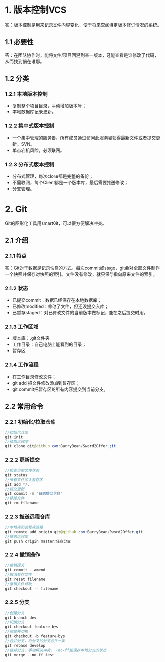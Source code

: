 # 1. 版本控制VCS
答：版本控制是用来记录文件内容变化，便于将来查阅特定版本修订情况的系统。

## 1.1 必要性
答：在团队协作时，能将文件/项目回溯到某一版本，还能查看是谁修改了代码，从而找到锅在谁那。

## 1.2 分类
### 1.2.1 本地版本控制
- 复制整个项目目录，手动增加版本号；
- 本地数据库记录更新。

### 1.2.2 集中式版本控制
- 一个集中管理的服务器，所有成员通过访问此服务器获得最新文件或者提交更新。SVN。
- 单点宕机风险，必须联网。

### 1.2.3 分布式版本控制
- 分布式管理，每次clone都是完整的备份；
- 不需联网，每个Client都是一个版本库，最后需要推送修改；
- 分支管理。

# 2. Git
Git的图形化工具用smartGit，可以很方便解决冲突。

## 2.1 介绍
### 2.1.1 特点
答：Git对于数据是记录快照的方式。每次commit或stage，git会对全部文件制作一个快照并保存对快照的索引。文件没有修改，就只保存指向原来文件的索引。

### 2.1.2 状态
- 已提交commit：数据已经保存在本地数据库；
- 已修改modified：修改了文件，但还没提交入库；
- 已暂存staged：对已修改文件的当前版本做标记，能在之后提交时用。

### 2.1.3 工作区域
- 版本库：.git文件夹
- 工作目录：自己电脑上能看到的目录；
- 暂存区

### 2.1.4 工作流程
- 在工作目录修改文件；
- git add 把文件修改添加到暂存区；
- git commit把暂存区的所有内容提交到当前分支。


## 2.2 常用命令
### 2.2.1 初始化/拉取仓库
```java
//初始化仓库
git init
//拉取远程库
git clone git@github.com:BarryBean/Sword2Offer.git
```
### 2.2.2 更新提交
```java
//检查当前文件状态
git status
//所有文件加入暂存区
git add */.
//提交更新
git commit -m "日志提交信息"
//移除文件
git rm filename
```
### 2.2.3 推送远程仓库
```java
//本地库和远程库连接
git remote add origin git@github.com:BarryBean/Sword2Offer.git
//推送远程库
git push origin master/任意分支
```

### 2.2.4 撤销操作
```java
//撤销提交
git commit --amend
//取消暂存文件
git reset filename
//撤销文件修改
git checkout -- filename
```

### 2.2.5 分支
```java
//创建分支
git branch dev
//切换分支
git checkout feature-bys
//创建并切换
git checkout -b feature-bys
//合并分支，将分叉的分支合并一条
git rebase develop
//合并分支，手动解决冲突，--no-ff能保存本地分支的状态
git merge --no-ff test
```



